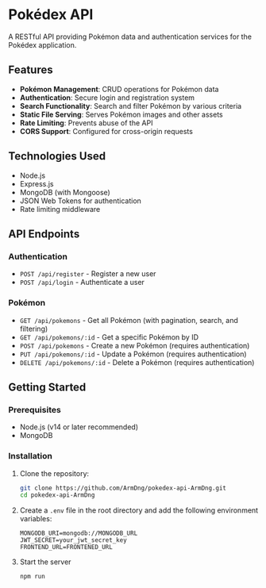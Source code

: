 # Pokédex API

A RESTful API providing Pokémon data and authentication services for the Pokédex application.

## Features

- **Pokémon Management**: CRUD operations for Pokémon data
- **Authentication**: Secure login and registration system
- **Search Functionality**: Search and filter Pokémon by various criteria
- **Static File Serving**: Serves Pokémon images and other assets
- **Rate Limiting**: Prevents abuse of the API
- **CORS Support**: Configured for cross-origin requests

## Technologies Used

- Node.js
- Express.js
- MongoDB (with Mongoose)
- JSON Web Tokens for authentication
- Rate limiting middleware

## API Endpoints

### Authentication
- `POST /api/register` - Register a new user
- `POST /api/login` - Authenticate a user

### Pokémon
- `GET /api/pokemons` - Get all Pokémon (with pagination, search, and filtering)
- `GET /api/pokemons/:id` - Get a specific Pokémon by ID
- `POST /api/pokemons` - Create a new Pokémon (requires authentication)
- `PUT /api/pokemons/:id` - Update a Pokémon (requires authentication)
- `DELETE /api/pokemons/:id` - Delete a Pokémon (requires authentication)

## Getting Started

### Prerequisites

- Node.js (v14 or later recommended)
- MongoDB

### Installation

1. Clone the repository:
   ```bash
   git clone https://github.com/ArmDng/pokedex-api-ArmDng.git
   cd pokedex-api-ArmDng
   ```

   
2. Create a `.env` file in the root directory and add the following environment variables:
    ```plaintext
    MONGODB_URI=mongodb://MONGODB_URL
    JWT_SECRET=your_jwt_secret_key
    FRONTEND_URL=FRONTENED_URL
    ```
3. Start the server
   ```bash
   npm run
   ```
